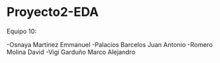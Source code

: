 # Proyecto2-EDA
Equipo 10:

-Osnaya Martinez Emmanuel
-Palacios Barcelos Juan Antonio
-Romero Molina David
-Vigi Garduño Marco Alejandro
